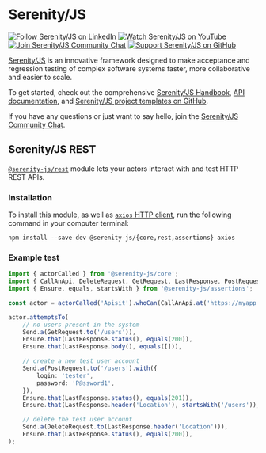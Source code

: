 # Serenity/JS

[![Follow Serenity/JS on LinkedIn](https://img.shields.io/badge/Follow-Serenity%2FJS%20-0077B5?logo=linkedin)](https://www.linkedin.com/company/serenity-js)
[![Watch Serenity/JS on YouTube](https://img.shields.io/badge/Watch-@serenity--js-E62117?logo=youtube)](https://www.youtube.com/@serenity-js)
[![Join Serenity/JS Community Chat](https://img.shields.io/badge/Chat-Serenity%2FJS%20Community-FBD30B?logo=matrix)](https://matrix.to/#/#serenity-js:gitter.im)
[![Support Serenity/JS on GitHub](https://img.shields.io/badge/Support-@serenity--js-703EC8?logo=github)](https://matrix.to/#/#serenity-js:gitter.im)

[Serenity/JS](https://serenity-js.org) is an innovative framework designed to make acceptance and regression testing
of complex software systems faster, more collaborative and easier to scale.

To get started, check out the comprehensive [Serenity/JS Handbook](https://serenity-js.org/handbook), [API documentation](https://serenity-js.org/api/core), and [Serenity/JS project templates on GitHub](https://serenity-js.org/handbook/getting-started#serenityjs-project-templates).

If you have any questions or just want to say hello, join the [Serenity/JS Community Chat](https://matrix.to/#/#serenity-js:gitter.im).

## Serenity/JS REST

[`@serenity-js/rest`](https://serenity-js.org/modules/rest/) module lets your actors interact with and test HTTP REST APIs.

### Installation

To install this module, as well as [`axios` HTTP client](https://github.com/axios/axios),
run the following command in your computer terminal:

```console
npm install --save-dev @serenity-js/{core,rest,assertions} axios
```

### Example test

```typescript
import { actorCalled } from '@serenity-js/core';
import { CallAnApi, DeleteRequest, GetRequest, LastResponse, PostRequest, Send } from '@serenity-js/rest'
import { Ensure, equals, startsWith } from '@serenity-js/assertions';

const actor = actorCalled('Apisit').whoCan(CallAnApi.at('https://myapp.com/api'));

actor.attemptsTo(
    // no users present in the system
    Send.a(GetRequest.to('/users')),
    Ensure.that(LastResponse.status(), equals(200)),
    Ensure.that(LastResponse.body(), equals([])),

    // create a new test user account
    Send.a(PostRequest.to('/users').with({
        login: 'tester',
        password: 'P@ssword1',
    }),
    Ensure.that(LastResponse.status(), equals(201)),
    Ensure.that(LastResponse.header('Location'), startsWith('/users')),

    // delete the test user account
    Send.a(DeleteRequest.to(LastResponse.header('Location'))),
    Ensure.that(LastResponse.status(), equals(200)),
);
```
